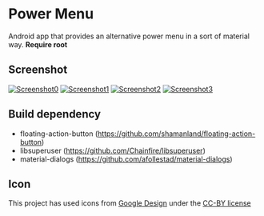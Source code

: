 # Power Menu
Android app that provides an alternative power menu in a sort of material way. **Require root**

## Screenshot
[![Screenshot0](https://lh3.googleusercontent.com/-aioPuOYJPaw/VggulYyV0-I/AAAAAAAACkk/prxKVBGd6j8/s400-Ic42/Screenshot_2015-09-27-19-21-29.png)](https://lh3.googleusercontent.com/-aioPuOYJPaw/VggulYyV0-I/AAAAAAAACkk/prxKVBGd6j8/s0-Ic42/Screenshot_2015-09-27-19-21-29.png)
[![Screenshot1](https://lh3.googleusercontent.com/-KJJzagct1yg/VggulfoMTZI/AAAAAAAACks/f2NAaTPLqSY/s400-Ic42/Screenshot_2015-09-27-19-24-53.png)](https://lh3.googleusercontent.com/-KJJzagct1yg/VggulfoMTZI/AAAAAAAACks/f2NAaTPLqSY/s0-Ic42/Screenshot_2015-09-27-19-24-53.png)
[![Screenshot2](https://lh3.googleusercontent.com/-pYBOeTrELsk/VggumLS24CI/AAAAAAAACk0/IuTNf5tUsy4/s400-Ic42/Screenshot_2015-09-27-19-26-40.png)](https://lh3.googleusercontent.com/-pYBOeTrELsk/VggumLS24CI/AAAAAAAACk0/IuTNf5tUsy4/s0-Ic42/Screenshot_2015-09-27-19-26-40.png)
[![Screenshot3](https://lh3.googleusercontent.com/-AqfraDarzIA/Vggulbdly_I/AAAAAAAACkw/HWopVyB9wPA/s400-Ic42/Screenshot_2015-09-27-19-25-09.png)](https://lh3.googleusercontent.com/-AqfraDarzIA/Vggulbdly_I/AAAAAAAACkw/HWopVyB9wPA/s0-Ic42/Screenshot_2015-09-27-19-25-09.png)

## Build dependency
- floating-action-button (https://github.com/shamanland/floating-action-button)
- libsuperuser (https://github.com/Chainfire/libsuperuser)
- material-dialogs (https://github.com/afollestad/material-dialogs)

## Icon
This project has used icons from [Google Design](https://www.google.com/design/icons/) under the [CC-BY license](https://creativecommons.org/licenses/by/4.0/)

